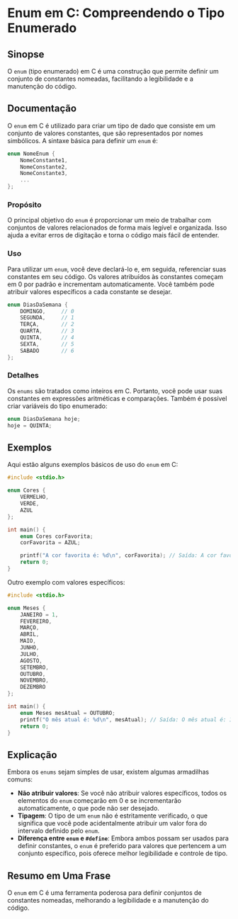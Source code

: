 <!--
Meta Description: # Enum em C: Compreendendo o Tipo Enumerado ## Sinopse O `enum` (tipo enumerado) em C é uma construção que permite definir um conjunto de constantes n...
Meta Keywords: enum, valores, que, constantes, tipo
-->

# Enum em C: Compreendendo o Tipo Enumerado

## Sinopse
O `enum` (tipo enumerado) em C é uma construção que permite definir um conjunto de constantes nomeadas, facilitando a legibilidade e a manutenção do código.

## Documentação
O `enum` em C é utilizado para criar um tipo de dado que consiste em um conjunto de valores constantes, que são representados por nomes simbólicos. A sintaxe básica para definir um `enum` é:

```c
enum NomeEnum {
    NomeConstante1,
    NomeConstante2,
    NomeConstante3,
    ...
};
```

### Propósito
O principal objetivo do `enum` é proporcionar um meio de trabalhar com conjuntos de valores relacionados de forma mais legível e organizada. Isso ajuda a evitar erros de digitação e torna o código mais fácil de entender.

### Uso
Para utilizar um `enum`, você deve declará-lo e, em seguida, referenciar suas constantes em seu código. Os valores atribuídos às constantes começam em 0 por padrão e incrementam automaticamente. Você também pode atribuir valores específicos a cada constante se desejar.

```c
enum DiasDaSemana {
    DOMINGO,     // 0
    SEGUNDA,     // 1
    TERÇA,       // 2
    QUARTA,      // 3
    QUINTA,      // 4
    SEXTA,       // 5
    SABADO       // 6
};
```

### Detalhes
Os `enums` são tratados como inteiros em C. Portanto, você pode usar suas constantes em expressões aritméticas e comparações. Também é possível criar variáveis do tipo enumerado:

```c
enum DiasDaSemana hoje;
hoje = QUINTA;
```

## Exemplos
Aqui estão alguns exemplos básicos de uso do `enum` em C:

```c
#include <stdio.h>

enum Cores {
    VERMELHO,
    VERDE,
    AZUL
};

int main() {
    enum Cores corFavorita;
    corFavorita = AZUL;

    printf("A cor favorita é: %d\n", corFavorita); // Saída: A cor favorita é: 2
    return 0;
}
```

Outro exemplo com valores específicos:

```c
#include <stdio.h>

enum Meses {
    JANEIRO = 1,
    FEVEREIRO,
    MARÇO,
    ABRIL,
    MAIO,
    JUNHO,
    JULHO,
    AGOSTO,
    SETEMBRO,
    OUTUBRO,
    NOVEMBRO,
    DEZEMBRO
};

int main() {
    enum Meses mesAtual = OUTUBRO;
    printf("O mês atual é: %d\n", mesAtual); // Saída: O mês atual é: 10
    return 0;
}
```

## Explicação
Embora os `enums` sejam simples de usar, existem algumas armadilhas comuns:

- **Não atribuir valores**: Se você não atribuir valores específicos, todos os elementos do `enum` começarão em 0 e se incrementarão automaticamente, o que pode não ser desejado.
- **Tipagem**: O tipo de um `enum` não é estritamente verificado, o que significa que você pode acidentalmente atribuir um valor fora do intervalo definido pelo `enum`.
- **Diferença entre `enum` e `#define`**: Embora ambos possam ser usados para definir constantes, o `enum` é preferido para valores que pertencem a um conjunto específico, pois oferece melhor legibilidade e controle de tipo.

## Resumo em Uma Frase
O `enum` em C é uma ferramenta poderosa para definir conjuntos de constantes nomeadas, melhorando a legibilidade e a manutenção do código.